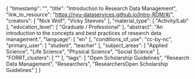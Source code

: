 {
    "timestamp": "",
    "title": "Introduction to Research Data Management",
    "link_to_resource": "https://nyu-dataservices.github.io/Intro-RDM/#/",
    "creators": [
        "Nick Wolf",
        "Vicky Steeves"
    ],
    "material_type": [
        "Activity/Lab"
    ],
    "education_level": [
        "Graduate / Professional"
    ],
    "abstract": "An introduction to the concepts and best practices of research data management.",
    "language": [
        "en"
    ],
    "conditions_of_use": "cc-by-nc",
    "primary_user": [
        "student",
        "teacher"
    ],
    "subject_areas": [
        "Applied Science",
        "Life Science",
        "Physical Science",
        "Social Science"
    ],
    "FORRT_clusters": [
        ""
    ],
    "tags": [
        "Open Scholarship Guidelines",
        "Research Data Management",
        "Researchers",
        "ResearchersOpen Scholarship Guidelines"
    ]
}